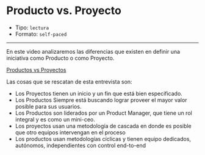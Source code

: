 # Producto vs. Proyecto

* Tipo: `lectura`
* Formato: `self-paced`

***

En este video analizaremos las diferencias que existen en definir una iniciativa como Producto o como Proyecto.


[Productos vs Proyectos](https://www.useloom.com/share/ed9422dac0c444588ca6aebf48125045)

Las cosas que se rescatan de esta entrevista son:

* Los Proyectos tienen un inicio y un fin que está bien especificado.
* Los Productos Siempre está buscando lograr proveer el mayor valor posible para sus usuarios.
* Los Productos son liderados por un Product Manager, que tiene un rol integral y es como un 
	mini-ceo.
* Los proyectos usan una metodología de cascada en donde es posible que otro equipos intervengan 
	en el proceso
* Los productos usan metodologías cíclicas y tienen equipo dedicados, autónomos, independientes 
	con control end-to-end
 
